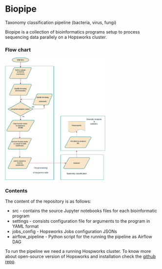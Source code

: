 # Biopipe
Taxonomy classification pipeline (bacteria, virus, fungi)

Biopipe is a collection of bioinformatics programs setup to process sequencing data parallely on a Hopsworks cluster. 

### Flow chart

<img src="/biopipe_flow.png" height="85%" width="65%" >



### Contents
The content of the repository is as follows:

- src - contains the source Jupyter notebooks files for each bioinformatic program
- settings - consists configuration file for arguments to the program in YAML format
- jobs_config - Hopsworks Jobs configuration JSONs
- airflow_pipeline - Python script for the running the pipeline as Airflow DAG

To run the pipeline we need a running Hospworks cluster. To know more about open-source version of Hopsworks and installation check the [github repo](https://github.com/dhananjay-mk/hopsworks).
